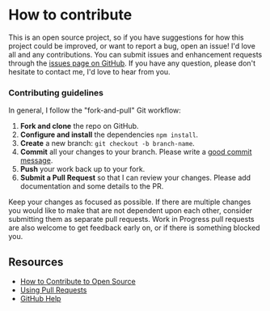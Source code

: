 # How to contribute

This is an open source project, so if you have suggestions for how this project could be improved, or want to report a bug, open an issue! I'd love all and any contributions. You can submit issues and enhancement requests through the [issues page on GitHub](https://github.com/bolonio/a11y-storybook/issues). If you have any question, please don't hesitate to contact me, I'd love to hear from you.

### Contributing guidelines

In general, I follow the "fork-and-pull" Git workflow:

1.  **Fork and clone** the repo on GitHub.
2.  **Configure and install** the dependencies `npm install`.
3.  **Create** a new branch: `git checkout -b branch-name`.
4.  **Commit** all your changes to your branch. Please write a [good commit message](https://chris.beams.io/posts/git-commit/).
5.  **Push** your work back up to your fork.
6.  **Submit a Pull Request** so that I can review your changes. Please add documentation and some details to the PR.

Keep your changes as focused as possible. If there are multiple changes you would like to make that are not dependent upon each other, consider submitting them as separate pull requests. Work in Progress pull requests are also welcome to get feedback early on, or if there is something blocked you.

## Resources

- [How to Contribute to Open Source](https://opensource.guide/how-to-contribute/)
- [Using Pull Requests](https://help.github.com/articles/about-pull-requests/)
- [GitHub Help](https://help.github.com)
